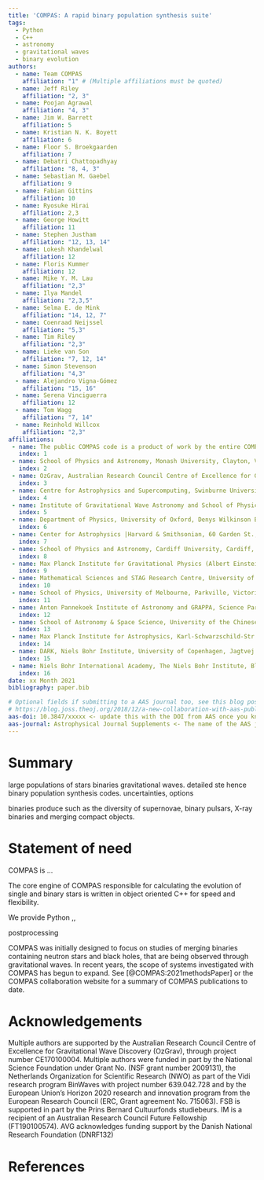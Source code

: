 ```yaml
---
title: 'COMPAS: A rapid binary population synthesis suite'
tags:
  - Python
  - C++
  - astronomy
  - gravitational waves
  - binary evolution
authors:
  - name: Team COMPAS
    affiliation: "1" # (Multiple affiliations must be quoted)
  - name: Jeff Riley 
    affiliation: "2, 3"
  - name: Poojan Agrawal
    affiliation: "4, 3"
  - name: Jim W. Barrett
    affiliation: 5
  - name: Kristian N. K. Boyett
    affiliation: 6
  - name: Floor S. Broekgaarden
    affiliation: 7
  - name: Debatri Chattopadhyay
    affiliation: "8, 4, 3"
  - name: Sebastian M. Gaebel
    affiliation: 9
  - name: Fabian Gittins
    affiliation: 10
  - name: Ryosuke Hirai
    affiliation: 2,3
  - name: George Howitt
    affiliation: 11
  - name: Stephen Justham
    affiliation: "12, 13, 14"
  - name: Lokesh Khandelwal
    affiliation: 12
  - name: Floris Kummer
    affiliation: 12
  - name: Mike Y. M. Lau
    affiliation: "2,3"
  - name: Ilya Mandel
    affiliation: "2,3,5"
  - name: Selma E. de Mink
    affiliation: "14, 12, 7"
  - name: Coenraad Neijssel
    affiliation: "5,3"
  - name: Tim Riley
    affiliation: "2,3"
  - name: Lieke van Son
    affiliation: "7, 12, 14"
  - name: Simon Stevenson
    affiliation: "4,3"
  - name: Alejandro Vigna-Gómez
    affiliation: "15, 16"
  - name: Serena Vinciguerra
    affiliation: 12
  - name: Tom Wagg
    affiliation: "7, 14"
  - name: Reinhold Willcox
    affiliation: "2,3"
affiliations:
 - name: The public COMPAS code is a product of work by the entire COMPAS collaboration over many years; we therefore kindly request that, in recognition of this team effort, the paper is cited as Team COMPAS - J. Riley et al.
   index: 1
 - name: School of Physics and Astronomy, Monash University, Clayton, Victoria 3800, Australia
   index: 2
 - name: OzGrav, Australian Research Council Centre of Excellence for Gravitational Wave Discovery, Australia
   index: 3
 - name: Centre for Astrophysics and Supercomputing, Swinburne University of Technology, Hawthorn, VIC 3122, Australia
   index: 4
 - name: Institute of Gravitational Wave Astronomy and School of Physics and Astronomy, University of Birmingham, Birmingham, B15 2TT
   index: 5
 - name: Department of Physics, University of Oxford, Denys Wilkinson Building, Keble Road, Oxford OX1 3RH, UK
   index: 6
 - name: Center for Astrophysics |Harvard & Smithsonian, 60 Garden St., Cambridge, MA 02138, USA
   index: 7
 - name: School of Physics and Astronomy, Cardiff University, Cardiff, CF24 3AA, United Kingdom
   index: 8
 - name: Max Planck Institute for Gravitational Physics (Albert Einstein Institute), Callinstrasse 38, D-30167 Hannover, Germany
   index: 9
 - name: Mathematical Sciences and STAG Research Centre, University of Southampton, Southampton SO17 1BJ, UK
   index: 10
 - name: School of Physics, University of Melbourne, Parkville, Victoria, 3010, Australia
   index: 11
 - name: Anton Pannekoek Institute of Astronomy and GRAPPA, Science Park 904, University of Amsterdam, 1098XH Amsterdam, The Netherlands
   index: 12
 - name: School of Astronomy & Space Science, University of the Chinese Academy of Sciences, Beijing 100012, China
   index: 13
 - name: Max Planck Institute for Astrophysics, Karl-Schwarzschild-Str. 1, 85748 Garching, Germany
   index: 14
 - name: DARK, Niels Bohr Institute, University of Copenhagen, Jagtvej 128, 2200, Copenhagen, Denmark
   index: 15
 - name: Niels Bohr International Academy, The Niels Bohr Institute, Blegdamsvej 17, 2100 Copenhagen, Denmark
   index: 16
date: xx Month 2021
bibliography: paper.bib

# Optional fields if submitting to a AAS journal too, see this blog post:
# https://blog.joss.theoj.org/2018/12/a-new-collaboration-with-aas-publishing
aas-doi: 10.3847/xxxxx <- update this with the DOI from AAS once you know it.
aas-journal: Astrophysical Journal Supplements <- The name of the AAS journal.
---
```


<!--

Begin your paper with a summary of the high-level functionality of your software for a non-specialist reader. Avoid jargon in this section.

What should my paper contain?

https://joss.readthedocs.io/en/latest/submitting.html#what-should-my-paper-contain

 The paper should be between 250-1000 words. Authors submitting papers significantly longer than 1000 words may be asked to reduce the length of their paper.

Your paper should include:

    A list of the authors of the software and their affiliations, using the correct format (see the example below).
    A summary describing the high-level functionality and purpose of the software for a diverse, non-specialist audience.
    A Statement of Need section that clearly illustrates the research purpose of the software.
    A list of key references, including to other software addressing related needs. Note that the references should include full names of venues, e.g., journals and conferences, not abbreviations only understood in the context of a specific discipline.
    Mention (if applicable) a representative set of past or ongoing research projects using the software and recent scholarly publications enabled by it.
    Acknowledgement of any financial support.

-->


# Summary

large populations of stars
binaries gravitational waves.
detailed ste
hence binary population synthesis codes.
uncertainties, options

binaries produce such as the diversity of supernovae, binary pulsars, X-ray binaries and merging compact objects.

# Statement of need

COMPAS is ...

The core engine of COMPAS responsible for calculating the evolution of single and
binary stars is written in object oriented C++ for speed and flexibility.

We provide Python ,,

postprocessing 

COMPAS was initially designed to focus on studies of merging binaries containing neutron stars and black holes, that are being observed through gravitational waves. 
In recent years, the scope of systems investigated with COMPAS has begun to expand. See [@COMPAS:2021methodsPaper] or the COMPAS collaboration website for a summary of COMPAS publications to date.


<!--
`Gala` is an Astropy-affiliated Python package for galactic dynamics. Python
enables wrapping low-level languages (e.g., C) for speed without losing
flexibility or ease-of-use in the user-interface. The API for `Gala` was
designed to provide a class-based and user-friendly interface to fast (C or
Cython-optimized) implementations of common operations such as gravitational
potential and force evaluation, orbit integration, dynamical transformations,
and chaos indicators for nonlinear dynamics. `Gala` also relies heavily on and
interfaces well with the implementations of physical units and astronomical
coordinate systems in the `Astropy` package [@astropy] (`astropy.units` and
`astropy.coordinates`).

`Gala` was designed to be used by both astronomical researchers and by
students in courses on gravitational dynamics or astronomy. It has already been
used in a number of scientific publications [@Pearson:2017] and has also been
used in graduate courses on Galactic dynamics to, e.g., provide interactive
visualizations of textbook material [@Binney:2008]. The combination of speed,
design, and support for Astropy functionality in `Gala` will enable exciting
scientific explorations of forthcoming data releases from the *Gaia* mission
[@gaia] by students and experts alike.
-->

<!--
# Mathematics
# Single dollars ($) are required for inline mathematics e.g. $f(x) = e^{\pi/x}$
# Double dollars make self-standing equations:

# $$\Theta(x) = \left\{\begin{array}{l}
# 0\textrm{ if } x < 0\cr
# 1\textrm{ else}
# \end{array}\right.$$

# You can also use plain \LaTeX for equations
# \begin{equation}\label{eq:fourier}
# \hat f(\omega) = \int_{-\infty}^{\infty} f(x) e^{i\omega x} dx
# \end{equation}
# and refer to \autoref{eq:fourier} from text.
-->

<!--
# Citations

Citations to entries in paper.bib should be in
[rMarkdown](http://rmarkdown.rstudio.com/authoring_bibliographies_and_citations.html)
format.

If you want to cite a software repository URL (e.g. something on GitHub without a preferred
citation) then you can do it with the example BibTeX entry below for @fidgit.

#For a quick reference, the following citation commands can be used:
#- `@author:2001`  ->  "Author et al. (2001)"
#- `[@author:2001]` -> "(Author et al., 2001)"
#- `[@author1:2001; @author2:2001]` -> "(Author1 et al., 2001; Author2 et al., 2002)"
-->

<!--
 Figures
 Figures can be included like this:
 ![Caption for example figure.\label{fig:example}](figure.png)
 and referenced from text using \autoref{fig:example}.
 Figure sizes can be customized by adding an optional second parameter:
 ![Caption for example figure.](figure.png){ width=20% }
-->

# Acknowledgements

Multiple authors are supported by the Australian Research Council Centre of Excellence for Gravitational Wave Discovery (OzGrav), through project number CE170100004.
Multiple authors were funded in part by the National Science Foundation under Grant No. (NSF grant number 2009131), the Netherlands Organization for Scientific Research (NWO) as part of the Vidi research program BinWaves with project number 639.042.728 and by the European Union’s Horizon 2020 research and innovation program from the European Research Council
(ERC, Grant agreement No. 715063). 
FSB is supported in part by the Prins Bernard Cultuurfonds studiebeurs.
IM is a recipient of an Australian Research Council Future Fellowship (FT190100574). 
AVG acknowledges funding support by the Danish National Research Foundation (DNRF132)

# References